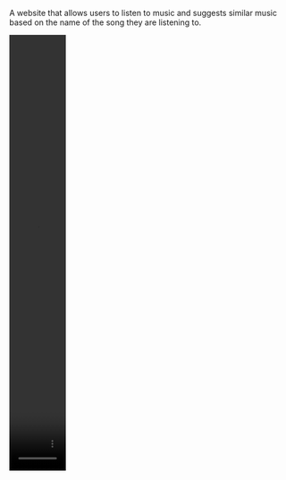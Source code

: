 A website that allows users to listen to music and suggests similar music based on the name of the song they are listening to.


<video width="20%" height="20%" controls>
  <source src="https://github.com/MuallaShn/Music_Website/video.mp4" type="video/mkv">
</video>
